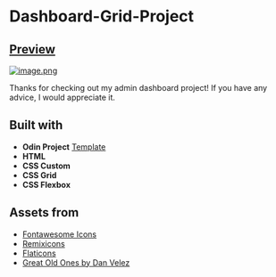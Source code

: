 # Dashboard-Grid-Project
## [Preview](https://oswebdevelop.github.io/Dashboard-Grid-Project-Second/)
[![image.png](https://i.postimg.cc/VLvdX1df/image.png)](https://postimg.cc/nC8Fty4g)

Thanks for checking out my admin dashboard project! If you have any advice, I would appreciate it.

## Built with

- **Odin Project** [Template](https://cdn.statically.io/gh/TheOdinProject/curriculum/43cc6ab69fdfbef40d431a65677d2144668930ac/intermediate_html_css/grid/project_admin_dashboard/imgs/dashboard-project.png)
- **HTML**
- **CSS Custom**
- **CSS Grid**
- **CSS Flexbox**

## Assets from

- [Fontawesome Icons](https://fontawesome.com/kits)
- [Remixicons](https://remixicon.com/)
- [Flaticons](https://www.flaticon.com/)
- [Great Old Ones by Dan Velez](https://thedanvelez.artstation.com/projects/rkzA2)